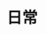 ---
layout: list
title: 日常
slug: daily
menu: true
order: 2
description: >
  日常的记录
accent_color: '#268bd2'
accent_image:
  background: '#202020'
  overlay:    false
---